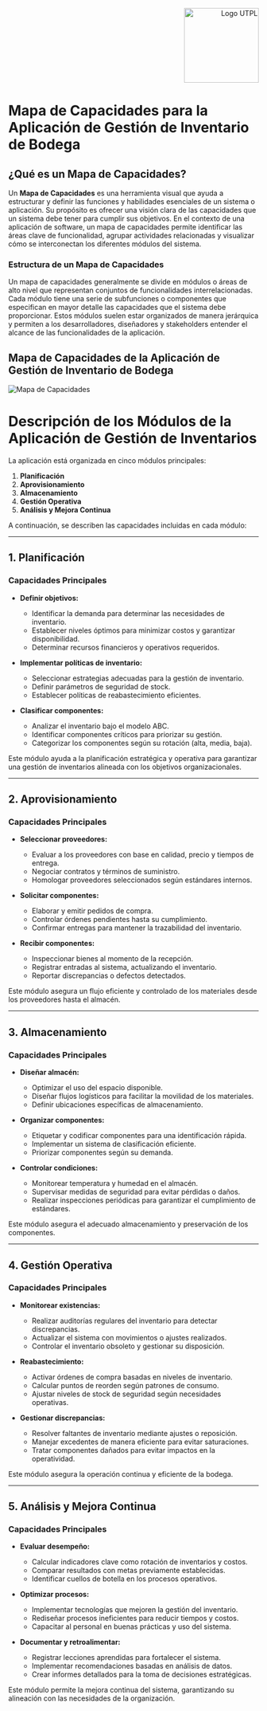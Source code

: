 <p align="right">
  <img src="https://i.postimg.cc/13qQdqZs/utpllogo.png" alt="Logo UTPL" width="150"/>
</p>


# Mapa de Capacidades para la Aplicación de Gestión de Inventario de Bodega

## ¿Qué es un Mapa de Capacidades?

Un **Mapa de Capacidades** es una herramienta visual que ayuda a estructurar y definir las funciones y habilidades esenciales de un sistema o aplicación. Su propósito es ofrecer una visión clara de las capacidades que un sistema debe tener para cumplir sus objetivos. En el contexto de una aplicación de software, un mapa de capacidades permite identificar las áreas clave de funcionalidad, agrupar actividades relacionadas y visualizar cómo se interconectan los diferentes módulos del sistema.

### Estructura de un Mapa de Capacidades

Un mapa de capacidades generalmente se divide en módulos o áreas de alto nivel que representan conjuntos de funcionalidades interrelacionadas. Cada módulo tiene una serie de subfunciones o componentes que especifican en mayor detalle las capacidades que el sistema debe proporcionar. Estos módulos suelen estar organizados de manera jerárquica y permiten a los desarrolladores, diseñadores y stakeholders entender el alcance de las funcionalidades de la aplicación.

## Mapa de Capacidades de la Aplicación de Gestión de Inventario de Bodega
![Mapa de Capacidades](https://github.com/user-attachments/assets/ff8e0f96-f26d-4014-8e4f-d694613c81dc)



# Descripción de los Módulos de la Aplicación de Gestión de Inventarios

La aplicación está organizada en cinco módulos principales:

1. **Planificación**
2. **Aprovisionamiento**
3. **Almacenamiento**
4. **Gestión Operativa**
5. **Análisis y Mejora Continua**

A continuación, se describen las capacidades incluidas en cada módulo:

---
## 1. Planificación

### Capacidades Principales

- **Definir objetivos:**
  - Identificar la demanda para determinar las necesidades de inventario.
  - Establecer niveles óptimos para minimizar costos y garantizar disponibilidad.
  - Determinar recursos financieros y operativos requeridos.

- **Implementar políticas de inventario:**
  - Seleccionar estrategias adecuadas para la gestión de inventario.
  - Definir parámetros de seguridad de stock.
  - Establecer políticas de reabastecimiento eficientes.

- **Clasificar componentes:**
  - Analizar el inventario bajo el modelo ABC.
  - Identificar componentes críticos para priorizar su gestión.
  - Categorizar los componentes según su rotación (alta, media, baja).

Este módulo ayuda a la planificación estratégica y operativa para garantizar una gestión de inventarios alineada con los objetivos organizacionales.

---

## 2. Aprovisionamiento

### Capacidades Principales

- **Seleccionar proveedores:**
  - Evaluar a los proveedores con base en calidad, precio y tiempos de entrega.
  - Negociar contratos y términos de suministro.
  - Homologar proveedores seleccionados según estándares internos.

- **Solicitar componentes:**
  - Elaborar y emitir pedidos de compra.
  - Controlar órdenes pendientes hasta su cumplimiento.
  - Confirmar entregas para mantener la trazabilidad del inventario.

- **Recibir componentes:**
  - Inspeccionar bienes al momento de la recepción.
  - Registrar entradas al sistema, actualizando el inventario.
  - Reportar discrepancias o defectos detectados.

Este módulo asegura un flujo eficiente y controlado de los materiales desde los proveedores hasta el almacén.

---

## 3. Almacenamiento

### Capacidades Principales

- **Diseñar almacén:**
  - Optimizar el uso del espacio disponible.
  - Diseñar flujos logísticos para facilitar la movilidad de los materiales.
  - Definir ubicaciones específicas de almacenamiento.

- **Organizar componentes:**
  - Etiquetar y codificar componentes para una identificación rápida.
  - Implementar un sistema de clasificación eficiente.
  - Priorizar componentes según su demanda.

- **Controlar condiciones:**
  - Monitorear temperatura y humedad en el almacén.
  - Supervisar medidas de seguridad para evitar pérdidas o daños.
  - Realizar inspecciones periódicas para garantizar el cumplimiento de estándares.

Este módulo asegura el adecuado almacenamiento y preservación de los componentes.

---

## 4. Gestión Operativa

### Capacidades Principales

- **Monitorear existencias:**
  - Realizar auditorías regulares del inventario para detectar discrepancias.
  - Actualizar el sistema con movimientos o ajustes realizados.
  - Controlar el inventario obsoleto y gestionar su disposición.

- **Reabastecimiento:**
  - Activar órdenes de compra basadas en niveles de inventario.
  - Calcular puntos de reorden según patrones de consumo.
  - Ajustar niveles de stock de seguridad según necesidades operativas.

- **Gestionar discrepancias:**
  - Resolver faltantes de inventario mediante ajustes o reposición.
  - Manejar excedentes de manera eficiente para evitar saturaciones.
  - Tratar componentes dañados para evitar impactos en la operatividad.

Este módulo asegura la operación continua y eficiente de la bodega.

---

## 5. Análisis y Mejora Continua

### Capacidades Principales

- **Evaluar desempeño:**
  - Calcular indicadores clave como rotación de inventarios y costos.
  - Comparar resultados con metas previamente establecidas.
  - Identificar cuellos de botella en los procesos operativos.

- **Optimizar procesos:**
  - Implementar tecnologías que mejoren la gestión del inventario.
  - Rediseñar procesos ineficientes para reducir tiempos y costos.
  - Capacitar al personal en buenas prácticas y uso del sistema.

- **Documentar y retroalimentar:**
  - Registrar lecciones aprendidas para fortalecer el sistema.
  - Implementar recomendaciones basadas en análisis de datos.
  - Crear informes detallados para la toma de decisiones estratégicas.

Este módulo permite la mejora continua del sistema, garantizando su alineación con las necesidades de la organización.

